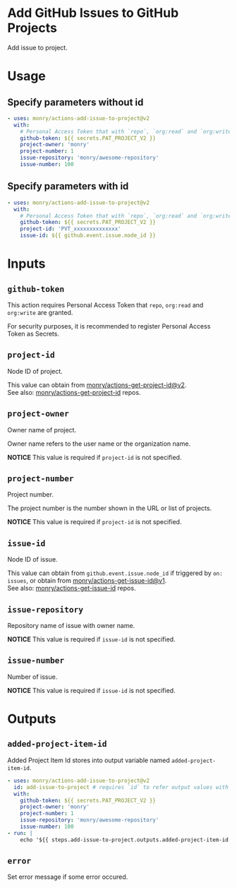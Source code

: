 # Add GitHub Issues to GitHub Projects

Add issue to project.

# Usage

## Specify parameters without id

```yaml
- uses: monry/actions-add-issue-to-project@v2
  with:
    # Personal Access Token that with `repo`, `org:read` and `org:write` are granted.
    github-token: ${{ secrets.PAT_PROJECT_V2 }}
    project-owner: 'monry'
    project-number: 1
    issue-repository: 'monry/awesome-repository'
    issue-number: 100
```

## Specify parameters with id

```yaml
- uses: monry/actions-add-issue-to-project@v2
  with:
    # Personal Access Token that with `repo`, `org:read` and `org:write` are granted.
    github-token: ${{ secrets.PAT_PROJECT_V2 }}
    project-id: 'PVT_xxxxxxxxxxxxxx'
    issue-id: ${{ github.event.issue.node_id }}
```

# Inputs

## `github-token`

This action requires Personal Access Token that `repo`, `org:read` and `org:write` are granted.

For security purposes, it is recommended to register Personal Access Token as Secrets.

## `project-id`

Node ID of project.

This value can obtain from [monry/actions-get-project-id@v2](https://github.com/marketplace/actions/get-project-id).<br />
See also: [monry/actions-get-project-id](https://github.com/monry/actions-get-project-id) repos.

## `project-owner`

Owner name of project.

Owner name refers to the user name or the organization name.

**NOTICE** This value is required if `project-id` is not specified.

## `project-number`

Project number.

The project number is the number shown in the URL or list of projects.

**NOTICE** This value is required if `project-id` is not specified.

## `issue-id`

Node ID of issue.

This value can obtain from `github.event.issue.node_id` if triggered by `on: issues`, or obtain from [monry/actions-get-issue-id@v1](https://github.com/marketplace/actions/get-issue-id).<br />
See also: [monry/actions-get-issue-id](https://github.com/monry/actions-get-issue-id) repos.

## `issue-repository`

Repository name of issue with owner name.

**NOTICE** This value is required if `issue-id` is not specified.

## `issue-number`

Number of issue.

**NOTICE** This value is required if `issue-id` is not specified.

# Outputs

## `added-project-item-id`

Added Project Item Id stores into output variable named `added-project-item-id`.

```yaml
- uses: monry/actions-add-issue-to-project@v2
  id: add-issue-to-project # requires `id` to refer output values with after steps
  with:
    github-token: ${{ secrets.PAT_PROJECT_V2 }}
    project-owner: 'monry'
    project-number: 1
    issue-repository: 'monry/awesome-repository'
    issue-number: 100
- run: |
    echo '${{ steps.add-issue-to-project.outputs.added-project-item-id }}'
```

## `error`

Set error message if some error occured.
